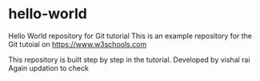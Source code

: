 # hello-world
Hello World repository for Git tutorial
This is an example repository for the Git tutoial on https://www.w3schools.com

This repository is built step by step in the tutorial.
Developed by vishal rai
Again updation to check
